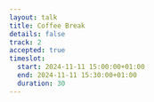 ```yaml
---
layout: talk
title: Coffee Break
details: false
track: 2
accepted: true
timeslot:
  start: 2024-11-11 15:00:00+01:00
  end: 2024-11-11 15:30:00+01:00
  duration: 30
---
```


<!-- empty //-->
